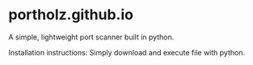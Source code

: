 # portholz.github.io
A simple, lightweight port scanner built in python.

Installation instructions: 
Simply download and execute file with python.
